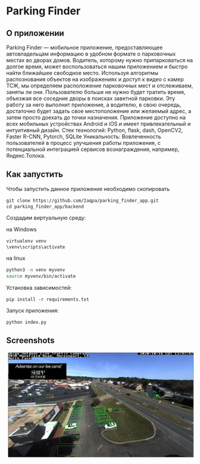 # Parking Finder

## О приложении

Parking Finder — мобильное приложение, предоставляющее автовладельцам информацию в удобном формате о парковочных местах во дворах домов. Водитель, которому нужно припарковаться на долгое время, может воспользоваться нашим приложением и быстро найти ближайшее свободное место. Используя алгоритмы распознования объектов на изображениях и доступ к видео с камер ТСЖ, мы определяем расположение парковочных мест и отслеживаем, заняты ли они. Пользователю больше не нужно будет тратить время, объезжая все соседние дворы в поисках заветной парковки. Эту работу за него выполнит приложение, а водителю, в свою очередь, достаточно будет задать свое местоположение или желаемый адрес, а затем просто доехать до точки назначения. 
Приложение доступно на всех мобильных устройствах Android и iOS и имеет привлекательный и интуитивный дизайн.
Стек технологий: Python, flask, dash, OpenCV2, Faster R-CNN, Pytorch, SQLite
Уникальность: Вовлеченность пользователей в процесс улучшения работы приложения, с потенциальной интеграцией сервисов вознаграждения, например, Яндекс.Толока.

## Как запустить

Чтобы запустить данное приложение необходимо скопировать 

```
git clone https://github.com/Iaqpa/parking_finder_app.git
cd parking_finder_app/backend
```

Создадим виртуальную среду:

на Windows

```
virtualenv venv 
\venv\scripts\activate
```

на linux

```bash
python3 -m venv myvenv
source myvenv/bin/activate
```

Установка зависимостей:

```
pip install -r requirements.txt
```
Запуск приложения:

```
python index.py
```

## Screenshots

![demo.png](backend/demo.png)

